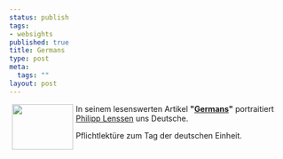 ```yaml
--- 
status: publish
tags: 
- websights
published: true
title: Germans
type: post
meta: 
  tags: ""
layout: post
---
```

<p><img width="110" height="82" border="0" hspace="5" align="left" src="/wp-content/olduploads/allgemein/FahneDeutschland.serendipityThumb.jpg" alt=""  />In seinem lesenswerten Artikel <b>&quot;<a target="_BLANK" href="http://blog.outer-court.com/archive/2004_10_03_index.html#109680768774784396" title="http://blog.outer-court.com/archive/2004_10_03_index.html#109680768774784396" onmouseover="window.status='http://blog.outer-court.com/archive/2004_10_03_index.html#109680768774784396';return true;" onmouseout="window.status='';return true;">Germans</a>&quot;</b> portraitiert <a target="_BLANK" href="http://blog.outer-court.com/google-blog.html" title="http://blog.outer-court.com/google-blog.html" onmouseover="window.status='http://blog.outer-court.com/google-blog.html';return true;" onmouseout="window.status='';return true;">Philipp Lenssen</a> uns Deutsche.</p>

<p>Pflichtlektüre zum Tag der deutschen Einheit.</p>
